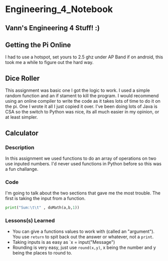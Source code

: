 # Engineering_4_Notebook
## Vann's Engineering 4 Stuff! :)
## Getting the Pi Online
I had to use a hotspot, set yours to 2.5 ghz under AP Band if on android, this took me a while to figure out the hard way.
## Dice Roller
This assignment was basic one I got the logic to work. I used a simple random function and an if stament to kill the program. I would recommend using an online compiler to write the code as it takes lots of time to do it on the pi. One I wrote it all I just copied it over. I've been doing lots of Java is CSA so the switch to Python was nice, its all much easier in my opinion, or at least simpler. 
## Calculator
### Description
In this assignment we used functions to do an array of operations on two use inputed numbers. I'd never used functions in Python before so this was a fun challange. 
### Code
I'm going to talk about the two sections that gave me the most trouble. The first is taking the input from a function. 
```python 
print("Sum:\t\t" , doMath(a,b,1))
```

### Lessons(s) Learned

- You can give a functions values to work with (called an "argument"). You use `return` to spit back out the answer or whatever, not a `print`.
- Taking inputs is as easy as `x = input("Message")
- Rounding is very easy, just use `round(x,y)`, x being the number and y being the places to round to. 
